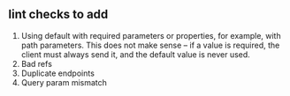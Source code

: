 ## lint checks to add
1. Using default with required parameters or properties, for example, with path parameters. This does not make sense – if a value is required, the client must always send it, and the default value is never used.
2. Bad refs
3. Duplicate endpoints
4. Query param mismatch